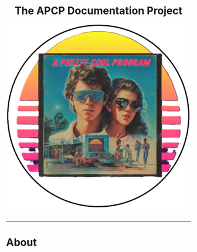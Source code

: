 <!-- u250924 -->

<div align="center">

# The APCP Documentation Project

  <picture>
    <source media="(prefers-color-scheme: dark)" srcset="../../.github/img/logo/apcp-logo-dark-512x512.png">
    <source media="(prefers-color-scheme: light)" srcset="../../.github/img/logo/apcp-logo-light-512x512.png">
    <img alt="Fallback image description" src="../../.github/img/logo/apcp-logo-light-512x512.png">
  </picture>

</div>

<br>

***

# About

